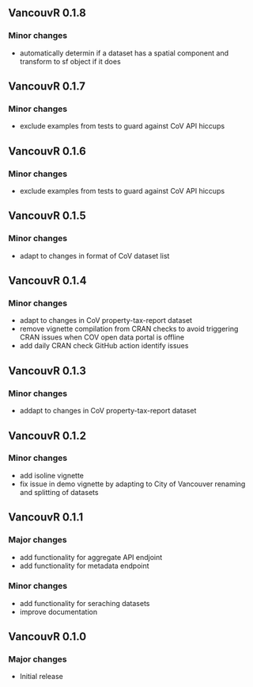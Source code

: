 ## VancouvR 0.1.8

### Minor changes
- automatically determin if a dataset has a spatial component and transform to sf object if it does

## VancouvR 0.1.7

### Minor changes
- exclude examples from tests to guard against CoV API hiccups

## VancouvR 0.1.6

### Minor changes
- exclude examples from tests to guard against CoV API hiccups

## VancouvR 0.1.5

### Minor changes
- adapt to changes in format of CoV dataset list

## VancouvR 0.1.4

### Minor changes
- adapt to changes in CoV property-tax-report dataset
- remove vignette compilation from CRAN checks to avoid triggering CRAN issues when COV open data portal is offline
- add daily CRAN check GitHub action identify issues
  
## VancouvR 0.1.3

### Minor changes
- addapt to changes in CoV property-tax-report dataset
  
## VancouvR 0.1.2

### Minor changes
- add isoline vignette
- fix issue in demo vignette by adapting to City of Vancouver renaming and splitting of datasets
  
## VancouvR 0.1.1

### Major changes
- add functionality for aggregate API endjoint 
- add functionality for metadata endpoint
### Minor changes
- add functionality for seraching datasets
- improve documentation
  
## VancouvR 0.1.0

### Major changes
- Initial release
  
